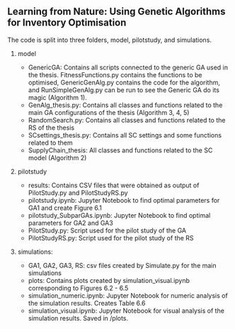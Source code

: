 ## Learning from Nature: Using Genetic Algorithms for Inventory Optimisation

The code is split into three folders, model, pilotstudy, and simulations.<br />

1. model
    * GenericGA: Contains all scripts connected to the generic GA used in the thesis. FitnessFunctions.py contains 
    the functions to be optimised, GenericGenAlg.py contains the code for the algorithm, and RunSimpleGenAlg.py can
    be run to see the Generic GA do its magic (Algorithm 1).
    * GenAlg_thesis.py: Contains all classes and functions related to the main GA configurations of the thesis (Algorithm 3, 4, 5)
    * RandomSearch.py: Contains all classes and functions related to the RS of the thesis
    * SCsettings_thesis.py: Contains all SC settings and some functions related to them
    * SupplyChain_thesis: All classes and functions related to the SC model (Algorithm 2)
    
2. pilotstudy
    * results: Contains CSV files that were obtained as output of PilotStudy.py and PilotStudyRS.py
    * pilotstudy.ipynb: Jupyter Notebook to find optimal parameters for GA1 and create Figure 6.1
    * pilotstudy_SubparGAs.ipynb: Jupyter Notebook to find optimal parameters for GA2 and GA3
    * PilotStudy.py: Script used for the pilot study of the GA
    * PilotStudyRS.py: Script used for the pilot study of the RS
   
3. simulations:
    * GA1, GA2, GA3, RS: csv files created by Simulate.py for the main simulations
    * plots: Contains plots created by simulation_visual.ipynb corresponding to Figures 6.2 - 6.5
    * simulation_numeric.ipynb: Jupyter Notebook for numeric analysis of the simulation results. Creates Table 6.6
    * simulation_visual.ipynb: Jupyter Notebook for visual analysis of the simulation results. Saved in /plots. 
   